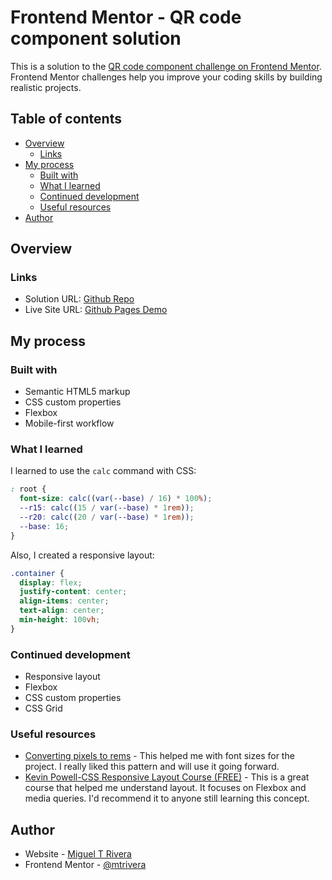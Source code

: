 # Frontend Mentor - QR code component solution

This is a solution to the [QR code component challenge on Frontend Mentor](https://www.frontendmentor.io/challenges/qr-code-component-iux_sIO_H). Frontend Mentor challenges help you improve your coding skills by building realistic projects. 

## Table of contents

- [Overview](#overview)
  - [Links](#links)
- [My process](#my-process)
  - [Built with](#built-with)
  - [What I learned](#what-i-learned)
  - [Continued development](#continued-development)
  - [Useful resources](#useful-resources)
- [Author](#author)

## Overview

### Links

- Solution URL: [Github Repo](https://github.com/mtrivera/qr-code-component/)
- Live Site URL: [Github Pages Demo](https://mtrivera.github.io/qr-code-component/)

## My process

### Built with

- Semantic HTML5 markup
- CSS custom properties
- Flexbox
- Mobile-first workflow

### What I learned

I learned to use the `calc` command with CSS:


```css
: root {
  font-size: calc((var(--base) / 16) * 100%);
  --r15: calc((15 / var(--base) * 1rem));
  --r20: calc((20 / var(--base) * 1rem));
  --base: 16;
}
```

Also, I created a responsive layout:

```css
.container {
  display: flex;
  justify-content: center;
  align-items: center;
  text-align: center;
  min-height: 100vh;
}
```

### Continued development

- Responsive layout
- Flexbox
- CSS custom properties
- CSS Grid

### Useful resources

- [Converting pixels to rems](https://coryrylan.com/blog/converting-css-pixels-to-rems) - This helped me with font sizes for the project. I really liked this pattern and will use it going forward.
- [Kevin Powell-CSS Responsive Layout Course (FREE)](https://courses.kevinpowell.co/conquering-responsive-layouts) - This is a great course that helped me understand layout. It focuses on Flexbox and media queries. I'd recommend it to anyone still learning this concept.

## Author

- Website - [Miguel T Rivera](https://mtrivera.github.io)
- Frontend Mentor - [@mtrivera](https://www.frontendmentor.io/profile/mtrivera)
